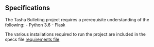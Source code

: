 ## Specifications

The Tasha Bulleting project requires a prerequisite understanding of the following:
    - Python 3.6
    - Flask

The various installations required to run the project are included in the specs file [requirements file](requirements.txt)


